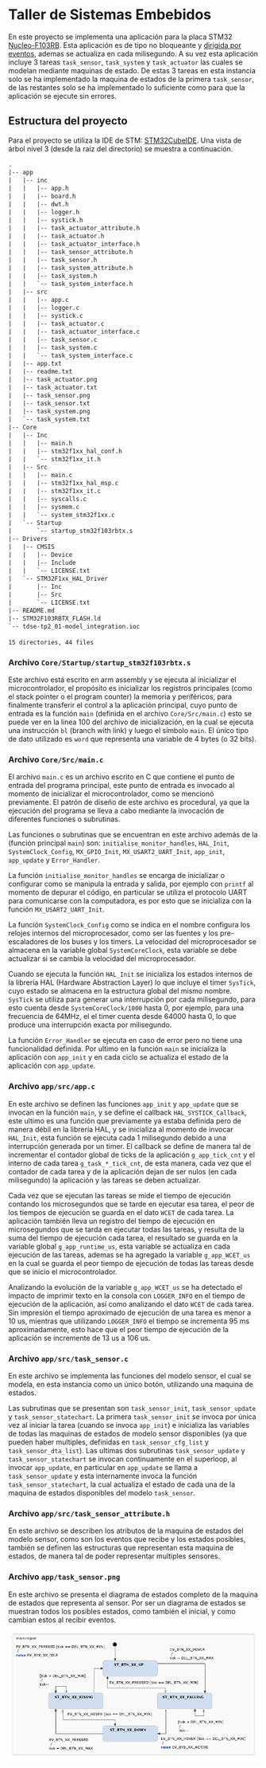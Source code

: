 # Taller de Sistemas Embebidos

En este proyecto se implementa una aplicación para la placa STM32
[Nucleo-F103RB](https://www.st.com/en/evaluation-tools/nucleo-f103rb.html). Esta
aplicación es de tipo no bloqueante y [dirigida por
eventos](https://es.wikipedia.org/wiki/Programaci%C3%B3n_dirigida_por_eventos),
ademas se actualiza en cada milisegundo. A su vez esta aplicación incluye 3
tareas `task_sensor`, `task_system` y `task_actuator` las cuales se modelan
mediante maquinas de estado. De estas 3 tareas en esta instancia solo se ha
implementado la maquina de estados de la primera `task_sensor`, de las restantes
solo se ha implementado lo suficiente como para que la aplicación se ejecute sin
errores.

## Estructura del proyecto

Para el proyecto se utiliza la IDE de STM:
[STM32CubeIDE](https://www.st.com/en/development-tools/stm32cubeide.html). Una
vista de árbol nivel 3 (desde la raíz del directorio) se muestra a continuación.

```console
.
|-- app
|   |-- inc
|   |   |-- app.h
|   |   |-- board.h
|   |   |-- dwt.h
|   |   |-- logger.h
|   |   |-- systick.h
|   |   |-- task_actuator_attribute.h
|   |   |-- task_actuator.h
|   |   |-- task_actuator_interface.h
|   |   |-- task_sensor_attribute.h
|   |   |-- task_sensor.h
|   |   |-- task_system_attribute.h
|   |   |-- task_system.h
|   |   `-- task_system_interface.h
|   |-- src
|   |   |-- app.c
|   |   |-- logger.c
|   |   |-- systick.c
|   |   |-- task_actuator.c
|   |   |-- task_actuator_interface.c
|   |   |-- task_sensor.c
|   |   |-- task_system.c
|   |   `-- task_system_interface.c
|   |-- app.txt
|   |-- readme.txt
|   |-- task_actuator.png
|   |-- task_actuator.txt
|   |-- task_sensor.png
|   |-- task_sensor.txt
|   |-- task_system.png
|   `-- task_system.txt
|-- Core
|   |-- Inc
|   |   |-- main.h
|   |   |-- stm32f1xx_hal_conf.h
|   |   `-- stm32f1xx_it.h
|   |-- Src
|   |   |-- main.c
|   |   |-- stm32f1xx_hal_msp.c
|   |   |-- stm32f1xx_it.c
|   |   |-- syscalls.c
|   |   |-- sysmem.c
|   |   `-- system_stm32f1xx.c
|   `-- Startup
|       `-- startup_stm32f103rbtx.s
|-- Drivers
|   |-- CMSIS
|   |   |-- Device
|   |   |-- Include
|   |   `-- LICENSE.txt
|   `-- STM32F1xx_HAL_Driver
|       |-- Inc
|       |-- Src
|       `-- LICENSE.txt
|-- README.md
|-- STM32F103RBTX_FLASH.ld
`-- tdse-tp2_01-model_integration.ioc

15 directories, 44 files
```

### Archivo `Core/Startup/startup_stm32f103rbtx.s`

Este archivo está escrito en arm assembly y se ejecuta al inicializar el
microcontrolador, el propósito es inicializar los registros principales (como el
stack pointer o el program counter) la memoria y periféricos, para finalmente
transferir el control a la aplicación principal, cuyo punto de entrada es la
función `main` (definida en el archivo `Core/Src/main.c`) esto se puede ver en
la linea 100 del archivo de inicialización, en la cual se ejecuta una
instrucción `bl` (branch with link) y luego el símbolo `main`. El único tipo de
dato utilizado es `word` que representa una variable de 4 bytes (o 32 bits).

### Archivo `Core/Src/main.c`

El archivo `main.c` es un archivo escrito en C que contiene el punto de entrada
del programa principal, este punto de entrada es invocado al momento de
inicializar el microcontrolador, como se mencionó previamente. El patrón de
diseño de este archivo es procedural, ya que la ejecución del programa se lleva
a cabo mediante la invocación de diferentes funciones o subrutinas.

Las funciones o subrutinas que se encuentran en este archivo además de la
(función principal `main`) son: `initialise_monitor_handles`, `HAL_Init`,
`SystemClock_Config`, `MX_GPIO_Init`, `MX_USART2_UART_Init`, `app_init`,
`app_update` y `Error_Handler`.

La función  `initialise_monitor_handles` se encarga de inicializar o configurar
como se manipula la entrada y salida, por ejemplo con `printf` al momento de
depurar el código, en particular se utiliza el protocolo UART para comunicarse
con la computadora, es por esto que se inicializa con la función
`MX_USART2_UART_Init`.

La función `SystemClock_Config` como se indica en el nombre configura los
relojes internos del microprocesador, como ser las fuentes y los pre-escaladores
de los buses y los timers. La velocidad del microprocesador se almacena en la
variable global `SystemCoreClock`, esta variable se debe actualizar si se cambia
la velocidad del microprocesador.

Cuando se ejecuta la función `HAL_Init` se inicializa los estados internos de la
librería HAL (Hardware Abstraction Layer) lo que incluye el timer `SysTick`,
cuyo estado se almacena en la estructura global del mismo nombre. `SysTick` se
utiliza para generar una interrupción por cada milisegundo, para esto cuenta
desde `SystemCoreClock/1000` hasta 0, por ejemplo, para una frecuencia de 64MHz,
el el timer cuenta desde 64000 hasta 0, lo que produce una interrupción exacta
por milisegundo.

La función `Error_Handler` se ejecuta en caso de error pero no tiene una
funcionalidad definida. Por ultimo en la función `main` se inicializa la
aplicación con `app_init` y en cada ciclo se actualiza el estado de la
aplicación con `app_update`.

### Archivo `app/src/app.c`

En este archivo se definen las funciones `app_init` y `app_update` que se
invocan en la función `main`, y se define el callback `HAL_SYSTICK_Callback`,
este ultimo es una función que previamente ya estaba definida pero de manera
débil en la librería HAL, y se inicializa al momento de invocar `HAL_Init`, esta
función se ejecuta cada 1 milisegundo debido a una interrupción generada por un
timer. El callback se define de manera tal de incrementar el contador global de
ticks de la aplicación `g_app_tick_cnt` y el interno de cada tarea
`g_task_*_tick_cnt`, de esta manera, cada vez que el contador de cada tarea y de
la aplicación dejan de ser nulos (en cada milisegundo) la aplicación y las
tareas se deben actualizar.

Cada vez que se ejecutan las tareas se mide el tiempo de ejecución contando los
microsegundos que se tarde en ejecutar esa tarea, el peor de los tiempos de
ejecución se guarda en el dato `WCET` de cada tarea. La aplicación también lleva
un registro del tiempo de ejecución en microsegundos que se tarda en ejecutar
todas las tareas, y resulta de la suma del tiempo de ejecución cada tarea, el
resultado se guarda en la variable global `g_app_runtime_us`, esta variable se
actualiza en cada ejecución de las tareas, ademas se ha agregado la variable
`g_app_WCET_us` en la cual se guarda el peor tiempo de ejecución de todas las
tareas desde que se inicio el microcontrolador.

Analizando la evolución de la variable `g_app_WCET_us` se ha detectado el
impacto de imprimir texto en la consola con `LOGGER_INFO` en el tiempo de
ejecución de la aplicación, así como analizando el dato `WCET` de cada tarea.
Sin impresión el tiempo aproximado de ejecución de una tarea es menor a 10 us,
mientras que utilizando `LOGGER_INFO` el tiempo se incrementa 95 ms
aproximadamente, esto hace que el peor tiempo de ejecución de la aplicación se
incremente de 13 us a 106 us.

### Archivo `app/src/task_sensor.c`

En este archivo se implementa las funciones del modelo sensor, el cual se
modela, en esta instancia como un único botón, utilizando una maquina de estados.

Las subrutinas que se presentan son `task_sensor_init`, `task_sensor_update` y
`task_sensor_statechart`. La primera `task_sensor_init` se invoca por única vez
al iniciar la tarea (cuando se invoca `app_init`) e inicializa las variables de
todas las maquinas de estados de modelo sensor disponibles (ya que pueden haber
multiples, definidas en `task_sensor_cfg_list` y `task_sensor_dta_list`). Las
ultimas dos subrutinas `task_sensor_update` y `task_sensor_statechart` se
invocan continuamente en el superloop, al invocar `app_update`, en particular en
`app_update` se llama a `task_sensor_update` y esta internamente invoca la
función `task_sensor_statechart`, la cual actualiza el estado de cada una de la
maquina de estados disponibles del modelo `task_sensor`.

### Archivo `app/src/task_sensor_attribute.h`

En este archivo se describen los atributos de la maquina de estados del modelo
sensor, como son los eventos que recibe y los estados posibles, también se
definen las estructuras que representan esta maquina de estados, de manera tal
de poder representar multiples sensores.

### Archivo `app/task_sensor.png`

En este archivo se presenta el diagrama de estados completo de la maquina de
estados que representa al sensor. Por ser un diagrama de estados se muestran
todos los posibles estados, como también el inicial, y como cambian estos al
recibir eventos.

![](app/task_sensor.png)
